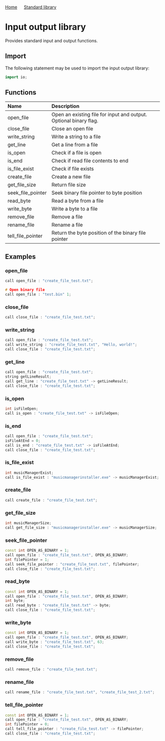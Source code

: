 [Home](https://puckowski.github.io/concert/) <span>&emsp;</span> [Standard library](https://puckowski.github.io/concert/standard_library.html)

# Input output library

Provides standard input and output functions.

## Import

The following statement may be used to import the input output library:

```cpp
import io;
```

## Functions

| Name              | Description                                                       |
|:------------------|:------------------------------------------------------------------|
| open_file         | Open an existing file for input and output. Optional binary flag. |
| close_file        | Close an open file                                                |
| write_string      | Write a string to a file                                          |
| get_line          | Get a line from a file                                            |
| is_open           | Check if a file is open                                           |
| is_end            | Check if read file contents to end                                |
| is_file_exist     | Check if file exists                                              |
| create_file       | Create a new file                                                 |
| get_file_size     | Return file size                                                  |
| seek_file_pointer | Seek binary file pointer to byte position                         |
| read_byte         | Read a byte from a file                                           |
| write_byte        | Write a byte to a file                                            |
| remove_file       | Remove a file                                                     |
| rename_file       | Rename a file                                                     |
| tell_file_pointer | Return the byte position of the binary file pointer               |

## Examples

### open_file

```cpp
call open_file : "create_file_test.txt";

# Open binary file
call open_file : "test.bin" 1;
```

### close_file

```cpp
call close_file : "create_file_test.txt";
```

### write_string

```cpp
call open_file : "create_file_test.txt";
call write_string : "create_file_test.txt", "Hello, world!";
call close_file : "create_file_test.txt";
```

### get_line

```cpp
call open_file : "create_file_test.txt";
string getLineResult;
call get_line : "create_file_test.txt" -> getLineResult;
call close_file : "create_file_test.txt";
```

### is_open

```cpp
int isFileOpen;
call is_open : "create_file_test.txt" -> isFileOpen;
```

### is_end

```cpp
call open_file : "create_file_test.txt";
isFileAtEnd = 0;
call is_end : "create_file_test.txt" -> isFileAtEnd;
call close_file : "create_file_test.txt";
```

### is_file_exist

```cpp
int musicManagerExist;
call is_file_exist : "musicmanagerinstaller.exe" -> musicManagerExist;
```

### create_file

```cpp
call create_file : "create_file_test.txt";
```

### get_file_size

```cpp
int musicManagerSize;
call get_file_size : "musicmanagerinstaller.exe" -> musicManagerSize;
```

### seek_file_pointer

```cpp
const int OPEN_AS_BINARY = 1;
call open_file : "create_file_test.txt", OPEN_AS_BINARY;
int filePointer = 1;
call seek_file_pointer : "create_file_test.txt", filePointer;
call close_file : "create_file_test.txt";
```

### read_byte

```cpp
const int OPEN_AS_BINARY = 1;
call open_file : "create_file_test.txt", OPEN_AS_BINARY;
int byte;
call read_byte : "create_file_test.txt" -> byte;
call close_file : "create_file_test.txt";
```

### write_byte

```cpp
const int OPEN_AS_BINARY = 1;
call open_file : "create_file_test.txt", OPEN_AS_BINARY;
call write_byte : "create_file_test.txt", 63;
call close_file : "create_file_test.txt";
```

### remove_file

```cpp
call remove_file : "create_file_test.txt";
```

### rename_file

```cpp
call rename_file : "create_file_test.txt", "create_file_test_2.txt";
```

### tell_file_pointer

```cpp
const int OPEN_AS_BINARY = 1;
call open_file : "create_file_test.txt", OPEN_AS_BINARY;
int filePointer = 0;
call tell_file_pointer : "create_file_test.txt" -> filePointer;
call close_file : "create_file_test.txt";
```
